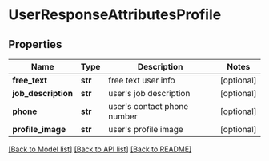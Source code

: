 # UserResponseAttributesProfile

## Properties
Name | Type | Description | Notes
------------ | ------------- | ------------- | -------------
**free_text** | **str** | free text user info | [optional] 
**job_description** | **str** | user&#x27;s job description | [optional] 
**phone** | **str** | user&#x27;s contact phone number | [optional] 
**profile_image** | **str** | user&#x27;s profile image | [optional] 

[[Back to Model list]](../README.md#documentation-for-models) [[Back to API list]](../README.md#documentation-for-api-endpoints) [[Back to README]](../README.md)

